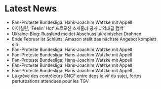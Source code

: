 # Latest News
-  Fan-Proteste Bundesliga: Hans-Joachim Watzke mit Appell
-  아이칠린, ‘Feelin’ Hot‘ 프로모션 스케줄러 공개…‘역대급 컴백’
-  Ukraine-Blog: Russland meldet Abschuss ukrainischer Drohnen
-  Ende Februar ist Schluss: Amazon stellt das nächste Angebot komplett ein
-  Fan-Proteste Bundesliga: Hans-Joachim Watzke mit Appell
-  Fan-Proteste Bundesliga: Hans-Joachim Watzke mit Appell
-  Fan-Proteste Bundesliga: Hans-Joachim Watzke mit Appell
-  Fan-Proteste Bundesliga: Hans-Joachim Watzke mit Appell
-  Fan-Proteste Bundesliga: Hans-Joachim Watzke mit Appell
-  La grève des contrôleurs SNCF entre dans le vif du sujet, fortes perturbations attendues pour les TGV
